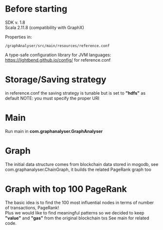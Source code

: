 # Before starting

SDK v. 1.8\
Scala 2.11.8 (compatibility with GraphX)

Properties in:

    /graphAnalyser/src/main/resources/reference.conf
    
A type-safe configuration library for JVM languages: <https://lightbend.github.io/config/> for reference.conf

# Storage/Saving strategy
in reference.conf the saving strategy is tunable but is set to **"hdfs"** as default
NOTE: you must specify the proper URI

# Main
Run main in **com.graphanalyser.GraphAnalyser**

# Graph
The initial data structure comes from blockchain data stored in mogodb, see com.graphanalyser.ChainGraph, it builds the related PageRank graph too

# Graph with top 100 PageRank
The basic idea is to find the 100 most influential nodes in terms of number of transactions, PageRank!\
Plus we would like to find meaningful patterns so we decided to keep **"value"** and **"gas"** from the original blockchain txs
See main for related code.
